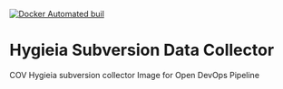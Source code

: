 [![Docker Automated buil](https://img.shields.io/docker/automated/jrottenberg/ffmpeg.svg?maxAge=2592000)](https://hub.docker.com/r/devopsopen/docker-cov-hysvn/)

# Hygieia Subversion Data Collector
COV Hygieia subversion collector Image for Open DevOps Pipeline
